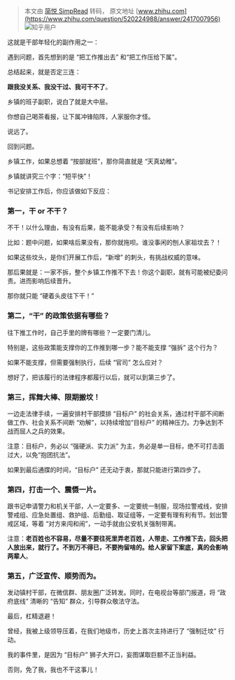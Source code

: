 > 本文由 [简悦 SimpRead](http://ksria.com/simpread/) 转码， 原文地址 [www.zhihu.com](https://www.zhihu.com/question/520224988/answer/2417007956) ![](https://pic1.zhimg.com/v2-abed1a8c04700ba7d72b45195223e0ff_xs.jpg?source=1940ef5c)知乎用户​

这就是干部年轻化的副作用之一：

遇到问题，首先想到的是 “把工作推出去” 和“把工作压给下属”。

总结起来，就是否定三连：

**跟我没关系、我没干过、我可干不了**。

乡镇的班子副职，说白了就是大中层。

你想自己喝茶看报，让下属冲锋陷阵，人家服你才怪。

说远了。

回到问题。

乡镇工作，如果总想着 “按部就班”，那你简直就是 “天真幼稚”。

乡镇就讲究三个字：“短平快”！

书记安排工作后，你应该做如下反应：

### 第一，干 or 不干？

不干！以什么理由，有没有后果，能不能承受？有没有后续影响？

比如：题中问题，如果啥后果没有，那你就拖呗。谁没事闲的刨人家祖坟去？！

如果这些坟头，是你们开展工作后，“新增” 的刺头，有挑战权威的意味。

那后果就是：一家不拆，整个乡镇工作推不下去！你这个副职，就有可能被纪委问责。进而影响后续晋升。

那你就只能 “硬着头皮往下干！”

### 第二，“干” 的政策依据有哪些？

往下推工作时，自己手里的牌有哪些？一定要门清儿。

特别是，这些政策能支撑你的工作推到哪一步？能不能支撑 “强拆” 这个行为？

如果不能支撑，但需要强制执行，后续 “官司” 怎么应对？

想好了，把该履行的法律程序都履行以后，就可以到第三步了。

### 第三，挥舞大棒、限期搬坟！

一边走法律手续，一遍安排村干部摸排 “目标户” 的社会关系，通过村干部不间断做工作、社会关系不间断 “劝解”，以持续增加“目标户” 的精神压力。力争达到不战而屈人之兵的效果。

注意：目标户，务必以 “强硬派、实力派” 为主，务必是单一目标，绝不可打击面过大，以免“抱团抗法”。

如果到最后通牒的时间，“目标户” 还无动于衷，那就只能进行第四步了。

### 第四，打击一个、震慑一片。

跟书记申请警力和机关干部，人一定要多、一定要统一制服，现场拉警戒线，安排警戒组、应急处置组、救护组、后勤组、取证组等，一定要有理有利有节。划出警戒区域，等着 “对方来闯和闹”，一动手就由公安机关强制带离。

注意：**老百姓也不容易，尽量不要往死里弄老百姓，人带走、工作推下去，回头把人放出来，就行了。不到万不得已，不要拘留啥的。给人家留下案底，真的会影响两辈人**。

### 第五，广泛宣传、顺势而为。

发动镇村干部，在微信群、朋友圈广泛转发。同时，在电视台等部门报道，将 “政府底线” 清晰的 “告知” 群众，引导群众敬法守法。

最后，杠精退避！

曾经，我被上级领导压着，在我们地级市，历史上首次主持进行了 “强制迁坟” 行动。

我的事件里，是因为 “目标户” 狮子大开口，妄图谋取巨额不正当利益。

否则，免了我，我也不干这事儿！